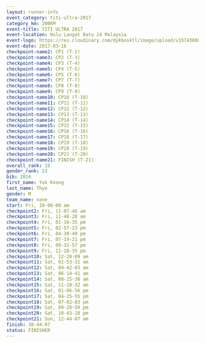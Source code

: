 ```yaml
---
layout: runner-info 
event_category: titi-ultra-2017 
category_km: 200KM 
event-title: TITI ULTRA 2017 
event-location: Hulu Langat Batu 14 Malaysia 
event-logo: https://res.cloudinary.com/dykbosktl/image/upload/v1574388892/Logo/titi250km_2017_logo_vstx0h.jpg 
event-date: 2017-03-16 
checkpoint-name2: CP1 (T-2) 
checkpoint-name3: CP2 (T-3) 
checkpoint-name4: CP3 (T-4) 
checkpoint-name5: CP4 (T-5) 
checkpoint-name6: CP5 (T-6) 
checkpoint-name7: CP7 (T-7) 
checkpoint-name8: CP8 (T-8) 
checkpoint-name9: CP9 (T-9) 
checkpoint-name10: CP10 (T-10) 
checkpoint-name11: CP11 (T-11) 
checkpoint-name12: CP12 (T-12) 
checkpoint-name13: CP13 (T-13) 
checkpoint-name14: CP14 (T-14) 
checkpoint-name15: CP15 (T-15) 
checkpoint-name16: CP16 (T-16) 
checkpoint-name17: CP18 (T-17) 
checkpoint-name18: CP19 (T-18) 
checkpoint-name19: CP20 (T-19) 
checkpoint-name20: CP21 (T-20) 
checkpoint-name21: FINISH (T-21) 
overall_rank: 15
gender_rank: 13
bib: 2014
first_name: Yuk Keong
last_name: Thye
gender: M
team_name: none
start: Fri, 10-00-00 am
checkpoint2: Fri, 11-07-46 am
checkpoint3: Fri, 11-48-28 am
checkpoint4: Fri, 01-16-35 pm
checkpoint5: Fri, 02-57-23 pm
checkpoint6: Fri, 04-30-49 pm
checkpoint7: Fri, 07-19-21 pm
checkpoint8: Fri, 09-32-57 pm
checkpoint9: Fri, 11-18-35 pm
checkpoint10: Sat, 12-20-09 am
checkpoint11: Sat, 01-53-31 am
checkpoint12: Sat, 04-42-03 am
checkpoint13: Sat, 06-14-41 am
checkpoint14: Sat, 08-25-30 am
checkpoint15: Sat, 11-10-32 am
checkpoint16: Sat, 01-06-56 pm
checkpoint17: Sat, 04-25-55 pm
checkpoint18: Sat, 07-02-03 pm
checkpoint19: Sat, 09-28-59 pm
checkpoint20: Sat, 10-43-28 pm
checkpoint21: Sun, 12-44-07 am
finish: 38-44-07
status: FINISHER
---
```

